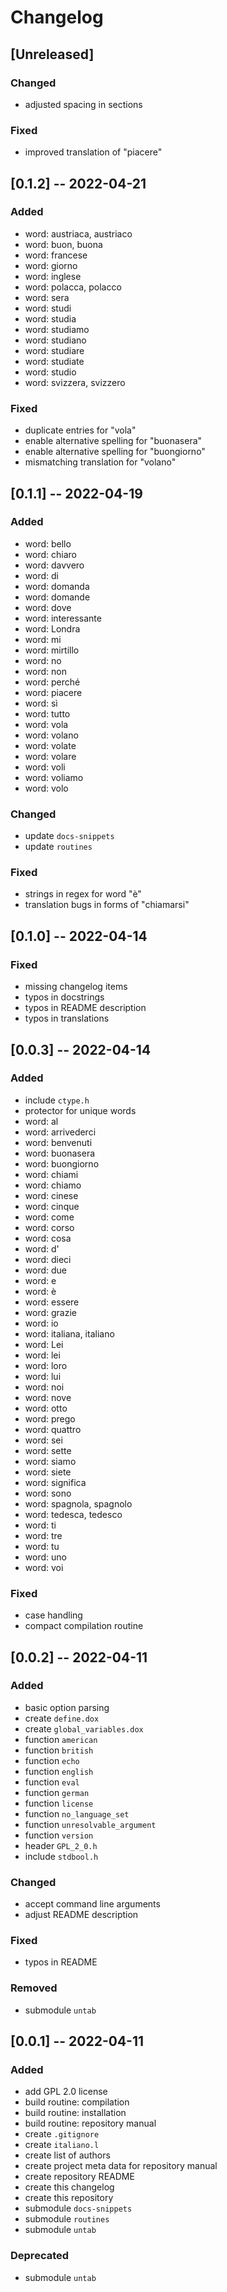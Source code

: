 <!------------------------------------------------------------------------------
--
-- Copyright (C) 2022 Kevin Matthes
--
-- This program is free software; you can redistribute it and/or modify
-- it under the terms of the GNU General Public License as published by
-- the Free Software Foundation; either version 2 of the License, or
-- (at your option) any later version.
--
-- This program is distributed in the hope that it will be useful,
-- but WITHOUT ANY WARRANTY; without even the implied warranty of
-- MERCHANTABILITY or FITNESS FOR A PARTICULAR PURPOSE.  See the
-- GNU General Public License for more details.
--
-- You should have received a copy of the GNU General Public License along
-- with this program; if not, write to the Free Software Foundation, Inc.,
-- 51 Franklin Street, Fifth Floor, Boston, MA 02110-1301 USA.
--
----
--
--  FILE
--      CHANGELOG.md
--
--  BRIEF
--      The development history of this project.
--
--  AUTHOR
--      Kevin Matthes
--
--  COPYRIGHT
--      (C) 2022 Kevin Matthes.
--      This file is licensed GPL 2 as of June 1991.
--
--  DATE
--      2022
--
--  NOTE
--      See `LICENSE' for full license.
--      See `README.md' for project details.
--
------------------------------------------------------------------------------->

# Changelog

## [Unreleased]

### Changed

* adjusted spacing in sections

### Fixed

* improved translation of "piacere"

## [0.1.2] -- 2022-04-21

### Added

* word:  austriaca, austriaco
* word:  buon, buona
* word:  francese
* word:  giorno
* word:  inglese
* word:  polacca, polacco
* word:  sera
* word:  studi
* word:  studia
* word:  studiamo
* word:  studiano
* word:  studiare
* word:  studiate
* word:  studio
* word:  svizzera, svizzero

### Fixed

* duplicate entries for "vola"
* enable alternative spelling for "buonasera"
* enable alternative spelling for "buongiorno"
* mismatching translation for "volano"

## [0.1.1] -- 2022-04-19

### Added

* word:  bello
* word:  chiaro
* word:  davvero
* word:  di
* word:  domanda
* word:  domande
* word:  dove
* word:  interessante
* word:  Londra
* word:  mi
* word:  mirtillo
* word:  no
* word:  non
* word:  perché
* word:  piacere
* word:  sì
* word:  tutto
* word:  vola
* word:  volano
* word:  volate
* word:  volare
* word:  voli
* word:  voliamo
* word:  volo

### Changed

* update `docs-snippets`
* update `routines`

### Fixed

* strings in regex for word "è"
* translation bugs in forms of "chiamarsi"

## [0.1.0] -- 2022-04-14

### Fixed

* missing changelog items
* typos in docstrings
* typos in README description
* typos in translations

## [0.0.3] -- 2022-04-14

### Added

* include `ctype.h`
* protector for unique words
* word:  al
* word:  arrivederci
* word:  benvenuti
* word:  buonasera
* word:  buongiorno
* word:  chiami
* word:  chiamo
* word:  cinese
* word:  cinque
* word:  come
* word:  corso
* word:  cosa
* word:  d'
* word:  dieci
* word:  due
* word:  e
* word:  è
* word:  essere
* word:  grazie
* word:  io
* word:  italiana, italiano
* word:  Lei
* word:  lei
* word:  loro
* word:  lui
* word:  noi
* word:  nove
* word:  otto
* word:  prego
* word:  quattro
* word:  sei
* word:  sette
* word:  siamo
* word:  siete
* word:  significa
* word:  sono
* word:  spagnola, spagnolo
* word:  tedesca, tedesco
* word:  ti
* word:  tre
* word:  tu
* word:  uno
* word:  voi

### Fixed

* case handling
* compact compilation routine

## [0.0.2] -- 2022-04-11

### Added

* basic option parsing
* create `define.dox`
* create `global_variables.dox`
* function `american`
* function `british`
* function `echo`
* function `english`
* function `eval`
* function `german`
* function `license`
* function `no_language_set`
* function `unresolvable_argument`
* function `version`
* header `GPL_2_0.h`
* include `stdbool.h`

### Changed

* accept command line arguments
* adjust README description

### Fixed

* typos in README

### Removed

* submodule `untab`

## [0.0.1] -- 2022-04-11

### Added

* add GPL 2.0 license
* build routine:  compilation
* build routine:  installation
* build routine:  repository manual
* create `.gitignore`
* create `italiano.l`
* create list of authors
* create project meta data for repository manual
* create repository README
* create this changelog
* create this repository
* submodule `docs-snippets`
* submodule `routines`
* submodule `untab`

### Deprecated

* submodule `untab`

<!----------------------------------------------------------------------------->
